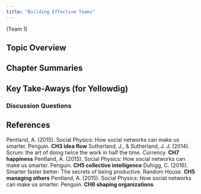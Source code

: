 ```yaml
---
title: "Building Effective Teams"
---
```


(Team 1) 

## Topic Overview


## Chapter Summaries


## Key Take-Aways (for Yellowdig)

### Discussion Questions



## References

Pentland, A. (2015). Social Physics: How social networks can make us smarter. Penguin. **CH3 idea flow**
Sutherland, J., & Sutherland, J. J. (2014). Scrum: the art of doing twice the work in half the time. Currency. **CH7 happiness**
Pentland, A. (2015). Social Physics: How social networks can make us smarter. Penguin. **CH5 collective intelligence**
Duhigg, C. (2016). Smarter faster better: The secrets of being productive. Random House. **CH5 managing others**
Pentland, A. (2015). Social Physics: How social networks can make us smarter. Penguin. **CH6 shaping organizations**


